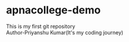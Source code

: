 # apnacollege-demo
This is my first git repository
<br>
Author-Priyanshu Kumar(It's my coding journey)
